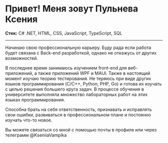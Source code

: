 # Привет! Меня зовут Пульнева Ксения

**Стек:** C# .NET, HTML, CSS, JavaScript, TypeScript, SQL
 
***

Начинаю свою профессиональную карьеру. Буду рада если работа будет связана с
Back-end разработкой, однако не откажусь от других возможностей.

В последнее время занимаюсь изучением front-end для веб-приложений, а также
приложений WPF и MAUI. Также в настоящий момент изучаю теорию тестирования.
Не теряюсь при виде других языков программирования (C/C++, Python, PHP, Go) и
готова их изучать с целью решения большего круга задач. В процессе обучения в
университете выполняла множество лабораторных работ на этих языках
программирования.

Способна брать на себя ответственность, признавать и исправлять свои ошибки,
развиваться в профессиональном плане и постоянно изучать что-то новое.

Вы можете связаться со мной с помощью почты в профиле или через телеграмм @KseniiaVampika
